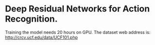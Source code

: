 # Deep Residual Networks for Action Recognition.

Training the model needs 20 hours on GPU.
The dataset web address is: http://crcv.ucf.edu/data/UCF101.php
